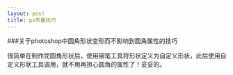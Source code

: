 ```yaml
---
layout: post
title: ps矢量技巧
---
```

###关于photoshop中圆角形状变形而不影响到圆角属性的技巧


很简单在制作完圆角形状后，使用钢笔工具将形状定义为自定义形状，此后使用自定义形状工具调用，就不用再担心圆角的属性了！妥妥的。

